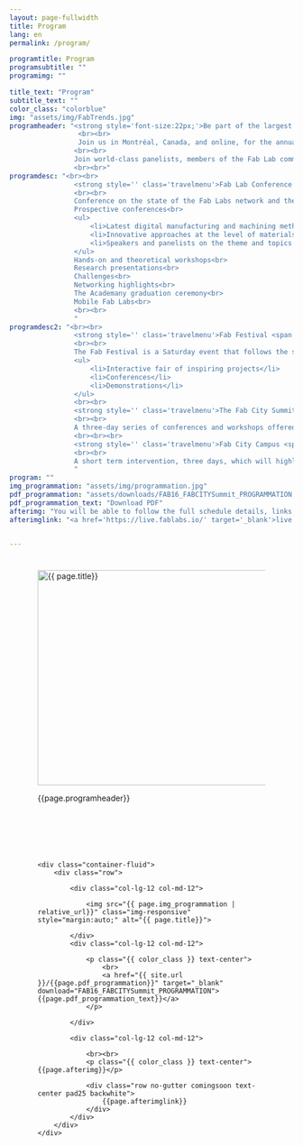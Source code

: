 ```yaml
---
layout: page-fullwidth
title: Program
lang: en
permalink: /program/

programtitle: Program
programsubtitle: ""
programimg: ""

title_text: "Program"
subtitle_text: ""
color_class: "colorblue"
img: "assets/img/FabTrends.jpg"
programheader: "<strong style='font-size:22px;'>Be part of the largest conference on digital fabrication in the world.</strong>
                 <br><br>
                 Join us in Montréal, Canada, and online, for the annual meeting of the international Fab Labs network, a hybrid and distributed event!
                <br><br>
                Join world-class panelists, members of the Fab Lab community, makers from all over the world and professionals from all kinds of fields in the annual Fab Lab Conference and the Fab Festival in Montréal, Canada, in August 2021<span class='line hidden'>from August 9 to August 15</span>, combined with the Fab City Summit<span class='line hidden'>, from August 13 to August 15</span>. Attend world-class panels, demos, workshops, discussions and lab presentations from representatives from all over the globe!
                <br><br>"
programdesc: "<br><br>
                <strong style='' class='travelmenu'>Fab Lab Conference <span class='line hidden'>from 9 to 12 August</span></strong>
                <br><br>
                Conference on the state of the Fab Labs network and the impacts of the Fab Labs movement.<br>
                Prospective conferences<br>
                <ul>
                    <li>Latest digital manufacturing and machining methods</li>
                    <li>Innovative approaches at the level of materials and matter</li>
                    <li>Speakers and panelists on the theme and topics of the FAB16</li>
                </ul>
                Hands-on and theoretical workshops<br>
                Research presentations<br>
                Challenges<br>
                Networking highlights<br>
                The Academany graduation ceremony<br>
                Mobile Fab Labs<br>
                <br><br>
                "
programdesc2: "<br><br>
                <strong style='' class='travelmenu'>Fab Festival <span class='line hidden'>- August 14th</span></strong>
                <br><br>
                The Fab Festival is a Saturday event that follows the structure of the main event, but with activities, adapted for the general public and children, offered by Fab Labs around the country.<br>
                <ul>
                    <li>Interactive fair of inspiring projects</li>
                    <li>Conferences</li>
                    <li>Demonstrations</li>
                </ul>
                <br><br>
                <strong style='' class='travelmenu'>The Fab City Summit <span class='line hidden'>from August 13 to August 15</span></strong>
                <br><br>
                A three-day series of conferences and workshops offered by world and local luminaries that highlight the global issues facing cities and territories and the concrete initiatives surrounding the growth of Fab Cities.
                <br><br><br>
                <strong style='' class='travelmenu'>Fab City Campus <span class='line hidden'>from August 12 to August 19</span></strong>
                <br><br>
                A short term intervention, three days, which will highlight local and international experiences and Fab City prototypes. It will include exhibits, tours of local Fab Labs and fabricating workshops.<br>
                "
program: ""
img_programmation: "assets/img/programmation.jpg"
pdf_programmation: "assets/downloads/FAB16_FABCITYSummit_PROGRAMMATION.pdf"
pdf_programmation_text: "Download PDF"
afterimg: "You will be able to follow the full schedule details, links, tutors, registration and much more, by registering on our online platform here : "
afterimglink: "<a href='https://live.fablabs.io/' target='_blank'>live.fablabs.io</a>"


---
```

<section class="no-padding" id="" style="padding: 25px 50px 50px 50px;">
    <div class="container-fluid">
        <div class="row">
            <div class="col-lg-6">
                <img src="{{ page.img | relative_url}}" class="img-responsive" alt="{{ page.title}}" width="960" height="382">
            </div>
            <div class="col-lg-6">
                <p class="{{ color_class }}">{{page.programheader}}</p>
            </div>
        </div>
    </div>
</section>

<section class="no-padding" id="" style="padding: 25px 50px 50px 50px;">

    <div class="container-fluid">
        <div class="row">
            
            <div class="col-lg-12 col-md-12">

                <img src="{{ page.img_programmation | relative_url}}" class="img-responsive" style="margin:auto;" alt="{{ page.title}}">
            
            </div>
            <div class="col-lg-12 col-md-12">
                
                <p class="{{ color_class }} text-center">
                    <br>
                    <a href="{{ site.url }}/{{page.pdf_programmation}}" target="_blank" download="FAB16_FABCITYSummit_PROGRAMMATION">{{page.pdf_programmation_text}}</a>
                </p>

            </div>
            
            <div class="col-lg-12 col-md-12">

                <br><br>
                <p class="{{ color_class }} text-center">{{page.afterimg}}</p>

                <div class="row no-gutter comingsoon text-center pad25 backwhite">
                    {{page.afterimglink}}
                </div>
            </div>
        </div>
    </div>

</section>

